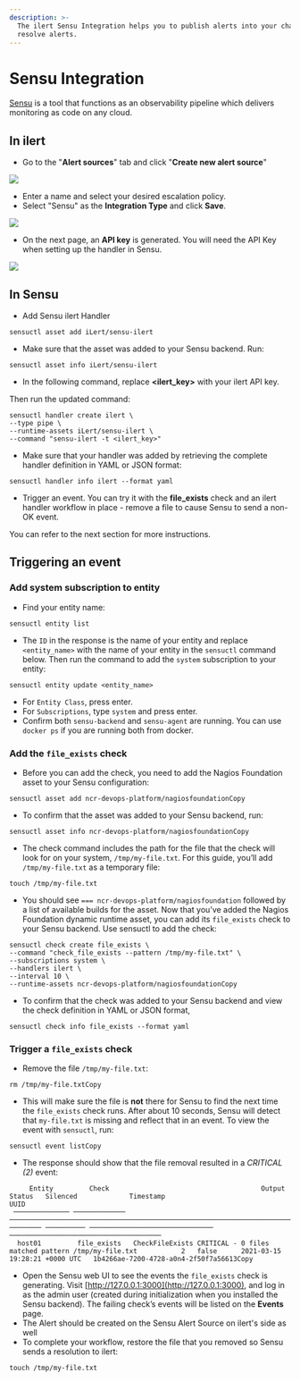 ```yaml
---
description: >-
  The ilert Sensu Integration helps you to publish alerts into your channels or
  resolve alerts.
---
```


# Sensu Integration

[Sensu](https://sensu.io/) is a tool that functions as an observability pipeline which delivers monitoring as code on any cloud.

## In ilert

* Go to the "**Alert sources**" tab and click "**Create new alert source**"

![](../.gitbook/assets/screenshot-cloudelca.ilert.com-2021.08.31-21\_08\_34.png)

* Enter a name and select your desired escalation policy.  &#x20;
* Select "Sensu" as the **Integration Type** and click **Save**.

![](../.gitbook/assets/screenshot-cloudelca.ilert.com-2021.08.31-21\_04\_34.png)

* On the next page, an **API key** is generated. You will need the API Key when setting up the handler in Sensu.

![](../.gitbook/assets/screenshot-cloudelca.ilert.com-2021.08.31-21\_05\_48.png)

## In Sensu

* Add Sensu ilert Handler

```
sensuctl asset add iLert/sensu-ilert
```

* Make sure that the asset was added to your Sensu backend. Run:

```
sensuctl asset info iLert/sensu-ilert
```

* In the following command, replace **\<ilert\_key>** with your ilert API key.  &#x20;

Then run the updated command:

```
sensuctl handler create ilert \
--type pipe \
--runtime-assets iLert/sensu-ilert \
--command "sensu-ilert -t <ilert_key>"
```

* Make sure that your handler was added by retrieving the complete handler definition in YAML or JSON format:

```
sensuctl handler info ilert --format yaml
```

* Trigger an event. You can try it with the **file\_exists** check and an ilert handler workflow in place - remove a file to cause Sensu to send a non-OK event. &#x20;

You can refer to the next section for more instructions.

## Triggering an event

### Add system subscription to entity

* Find your entity name:

```
sensuctl entity list
```

* The `ID` in the response is the name of your entity and replace `<entity_name>` with the name of your entity in the `sensuctl` command below. Then run the command to add the `system` subscription to your entity:

```
sensuctl entity update <entity_name>
```

* For `Entity Class`, press enter.
* For `Subscriptions`, type `system` and press enter.
* Confirm both `sensu-backend` and `sensu-agent` are running. You can use `docker ps` if you are running both from docker.

### Add the `file_exists` check <a href="#add-the-file_exists-check" id="add-the-file_exists-check"></a>

* &#x20;Before you can add the check, you need to add the Nagios Foundation asset to your Sensu configuration:

```
sensuctl asset add ncr-devops-platform/nagiosfoundationCopy
```

* To confirm that the asset was added to your Sensu backend, run:

```
sensuctl asset info ncr-devops-platform/nagiosfoundationCopy
```

* The check command includes the path for the file that the check will look for on your system, `/tmp/my-file.txt`. For this guide, you’ll add `/tmp/my-file.txt` as a temporary file:

```
touch /tmp/my-file.txt
```

* You should see `=== ncr-devops-platform/nagiosfoundation` followed by a list of available builds for the asset. Now that you’ve added the Nagios Foundation dynamic runtime asset, you can add its `file_exists` check to your Sensu backend. Use sensuctl to add the check:

```
sensuctl check create file_exists \
--command "check_file_exists --pattern /tmp/my-file.txt" \
--subscriptions system \
--handlers ilert \
--interval 10 \
--runtime-assets ncr-devops-platform/nagiosfoundationCopy
```

* To confirm that the check was added to your Sensu backend and view the check definition in YAML or JSON format,

```
sensuctl check info file_exists --format yaml
```

### Trigger a `file_exists` check <a href="#trigger-an-event" id="trigger-an-event"></a>

* Remove the file `/tmp/my-file.txt`:

```
rm /tmp/my-file.txtCopy
```

* This will make sure the file is **not** there for Sensu to find the next time the `file_exists` check runs. After about 10 seconds, Sensu will detect that `my-file.txt` is missing and reflect that in an event. To view the event with `sensuctl`, run:

```
sensuctl event listCopy
```

* The response should show that the file removal resulted in a _CRITICAL (2)_ event:

```
     Entity         Check                                      Output                                   Status   Silenced             Timestamp                             UUID                  
 ────────────── ───────────── ──────────────────────────────────────────────────────────────────────── ──────── ────────── ─────────────────────────────── ────────────────────────────────────── 
  host01         file_exists   CheckFileExists CRITICAL - 0 files matched pattern /tmp/my-file.txt           2   false      2021-03-15 19:28:21 +0000 UTC   1b4266ae-7200-4728-a0n4-2f50f7a56613Copy
```

* Open the Sensu web UI to see the events the `file_exists` check is generating. Visit [http://127.0.0.1:3000](http://127.0.0.1:3000), and log in as the admin user (created during initialization when you installed the Sensu backend). The failing check’s events will be listed on the **Events** page.
* The Alert should be created on the Sensu Alert Source on ilert's side as well
* To complete your workflow, restore the file that you removed so Sensu sends a resolution to ilert:

```
touch /tmp/my-file.txt
```
